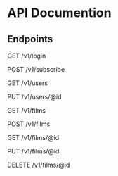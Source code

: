 # API Documention

## Endpoints

GET /v1/login 

POST /v1/subscribe 

GET /v1/users 

PUT /v1/users/@id 

GET /v1/films 

POST /v1/films 

GET /v1/films/@id 

PUT /v1/films/@id 

DELETE /v1/films/@id 

